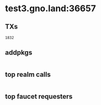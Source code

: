 # test3.gno.land:36657

## TXs
```
1832
```

## addpkgs
```
```

## top realm calls
```
```

## top faucet requesters
```
```

